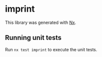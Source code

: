 # imprint

This library was generated with [Nx](https://nx.dev).

## Running unit tests

Run `nx test imprint` to execute the unit tests.
